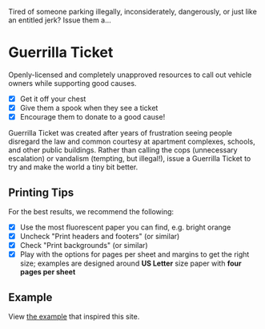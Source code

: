 Tired of someone parking illegally, inconsiderately, dangerously, or just like an entitled jerk? Issue them a…

# Guerrilla Ticket

Openly-licensed and completely unapproved resources to call out vehicle owners while supporting good causes.

- [x] Get it off your chest
- [x] Give them a spook when they see a ticket
- [x] Encourage them to donate to a good cause!

Guerrilla Ticket was created after years of frustration seeing people disregard the law and common courtesy at apartment complexes, schools, and other public buildings. Rather than calling the cops (unnecessary escalation) or vandalism (tempting, but illegal!), issue a Guerrilla Ticket to try and make the world a tiny bit better.

## Printing Tips

For the best results, we recommend the following:

- [x] Use the most fluorescent paper you can find, e.g. bright orange
- [x] Uncheck "Print headers and footers" (or similar)
- [x] Check "Print backgrounds" (or similar)
- [x] Play with the options for pages per sheet and margins to get the right size; examples are designed around **US Letter** size paper with **four pages per sheet**

## Example

View [the example](/example) that inspired this site.
